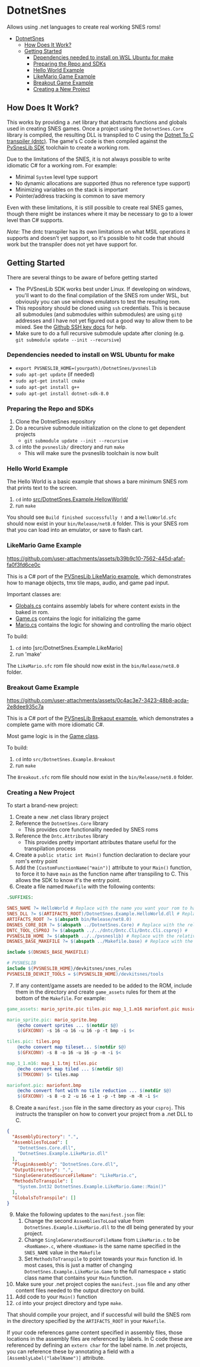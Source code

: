 # DotnetSnes 

Allows using .net languages to create real working SNES roms!

<!-- TOC -->
* [DotnetSnes](#dotnetsnes-)
  * [How Does It Work?](#how-does-it-work)
  * [Getting Started](#getting-started)
    * [Dependencies needed to install on WSL Ubuntu for make](#dependencies-needed-to-install-on-wsl-ubuntu-for-make)
    * [Preparing the Repo and SDKs](#preparing-the-repo-and-sdks)
    * [Hello World Example](#hello-world-example)
    * [LikeMario Game Example](#likemario-game-example)
    * [Breakout Game Example](#breakout-game-example)
    * [Creating a New Project](#creating-a-new-project)
<!-- TOC -->

## How Does It Work?

This works by providing a .net library that abstracts functions and globals used in creating SNES games. Once a
project using the `DotnetSnes.Core` library is compiled, the resulting DLL is transpiled to C using the 
[Dotnet To C transpiler (dntc)](https://github.com/KallDrexx/dntc). The game's C code is then compiled against 
the [PvSnesLib SDK](https://github.com/alekmaul/pvsneslib) toolchain to create a working rom.

Due to the limitations of the SNES, it is not always possible to write idiomatic C# for a working rom. For example:
* Minimal `System` level type support
* No dynamic allocations are supported (thus no reference type support)
* Minimizing variables on the stack is important 
* Pointer/address tracking is common to save memory

Even with these limitations, it is still possible to create real SNES games, though there might be instances where
it may be necessary to go to a lower level than C# supports.

*Note:* The dntc transpiler has its own limitations on what MSIL operations it supports and doesn't yet support, so
it's possible to hit code that should work but the transpiler does not yet have support for.

## Getting Started

There are several things to be aware of before getting started

* The PVSnesLib SDK works best under Linux. If developing on windows, you'll want to do the final compilation of the
   SNES rom under WSL, but obviously you can use windows emulators to test the resulting rom.
* This repository should be cloned using `ssh` credentials. This is because all submodules (and submodules within
   submodules) are using `git@` addresses and I have not yet figured out a good way to allow them to be mixed. See the
   [Github SSH key docs](https://docs.github.com/en/authentication/connecting-to-github-with-ssh/generating-a-new-ssh-key-and-adding-it-to-the-ssh-agent)
   for help.
* Make sure to do a full recursive submodule update after cloning (e.g. `git submodule update --init --recursive`)

### Dependencies needed to install on WSL Ubuntu for make

* `export PVSNESLIB_HOME=(yourpath)/DotnetSnes/pvsneslib`
* `sudo apt-get update` (if needed)
* `sudo apt-get install cmake`
* `sudo apt-get install g++`
* `sudo apt-get install dotnet-sdk-8.0`

### Preparing the Repo and SDKs

1. Clone the DotnetSnes repository
2. Do a recursive submodule initialization on the clone to get dependent projects
   * `git submodule update --init --recursive`
3. `cd` into the `pvsneslib/` directory and run `make`
   * This will make sure the pvsneslib toolchain is now built
   
### Hello World Example

The Hello World is a basic example that shows a bare minimum SNES rom that prints text to the screen.

1. `cd` into [src/DotnetSnes.Example.HellowWorld/](src/DotnetSnes.Example.HelloWorld)
2. run `make`

You should see `Build finished successfully !` and a `HelloWorld.sfc` should now exist in your `bin/Release/net8.0`
folder. This is your SNES rom that you can load into an emulator, or save to flash cart.

### LikeMario Game Example

https://github.com/user-attachments/assets/b39b9c10-7562-445d-afaf-fa0f3fd6ce0c

This is a C# port of the 
[PVSnesLib LikeMario example](https://github.com/alekmaul/pvsneslib/tree/master/snes-examples/games/likemario), which
demonstrates how to manage objects, tmx tile maps, audio, and game pad input.

Important classes are:
* [Globals.cs](src/DotnetSnes.Example.LikeMario/Globals.cs) contains assembly labels for where content exists in the
   baked in rom.
* [Game.cs](src/DotnetSnes.Example.LikeMario/Game.cs) contains the logic for initializing the game
* [Mario.cs](src/DotnetSnes.Example.LikeMario/Mario.cs) contains the logic for showing and controlling the mario object

To build:
1. `cd` into [src/DotnetSnes.Example.LikeMario]
2. run 'make'

The `LikeMario.sfc` rom file should now exist in the `bin/Release/net8.0` folder.

### Breakout Game Example

https://github.com/user-attachments/assets/0c4ac3e7-3423-48b8-acda-2e8dee935c7a


This is a C# port of the
[PVSnesLib Brekaout example](https://github.com/alekmaul/pvsneslib/tree/master/snes-examples/games/breakout),
which demonstrates a complete game with more idiomatic C#.

Most game logic is in the [Game class](src/DotnetSnes.Example.Breakout/Game.cs).

To build:
1. `cd` into `src/DotnetSnes.Example.Breakout`
2. run `make`

The `Breakout.sfc` rom file should now exist in the `bin/Release/net8.0` folder.

### Creating a New Project

To start a brand-new project:

1. Create a new .net class library project
2. Reference the `DotnetSnes.Core` library
   * This provides core functionality needed by SNES roms
3. Reference the `Dntc.Attributes` library
   * This provides pretty important attributes thatare useful for the transpilation process
4. Create a `public static int Main()` function declaration to declare your rom's entry point
5. Add the `[CustomFunctionName("main")]` attribute to your `Main()` function, to force it to have `main` as the
   function name after transpiling to C. This allows the SDK to know it's the entry point.
6. Create a file named `Makefile` with the following contents:
```makefile
.SUFFIXES:

SNES_NAME ?= HelloWorld # Replace with the name you want your rom to have
SNES_DLL ?= $(ARTIFACTS_ROOT)/DotnetSnes.Example.HelloWorld.dll # Replace with the DLL your csproj will generate
ARTIFACTS_ROOT ?= $(abspath bin/Release/net8.0)
DNSNES_CORE_DIR ?= $(abspath ../DotnetSnes.Core) # Replace with the relative path to the DotnetSnes.Core project
DNTC_TOOL_CSPROJ ?= $(abspath ../../dntc/Dntc.Cli/Dntc.Cli.csproj) #
PVSNESLIB_HOME ?= $(abspath ../../pvsneslib) # Replace with the relative path to the pvsneslib folder from the repo
DNSNES_BASE_MAKEFILE ?= $(abspath ../Makefile.base) # Replace with the relative path to the DotnetSnes Makefile.base file

include $(DNSNES_BASE_MAKEFILE)

# PVSNESLIB
include ${PVSNESLIB_HOME}/devkitsnes/snes_rules
PVSNESLIB_DEVKIT_TOOLS = $(PVSNESLIB_HOME)/devkitsnes/tools
```
7. If any content/game assets are needed to be added to the ROM, include them in the directory and create `game_assets`
   rules for them at the bottom of the `Makefile`.  For example:
```makefile
game_assets: mario_sprite.pic tiles.pic map_1_1.m16 mariofont.pic musics mariojump.brr

mario_sprite.pic: mario_sprite.bmp
	@echo convert sprites ... $(notdir $@)
	$(GFXCONV) -s 16 -o 16 -u 16 -p -t bmp -i $<

tiles.pic: tiles.png
	@echo convert map tileset... $(notdir $@)
	$(GFXCONV) -s 8 -o 16 -u 16 -p -m -i $<

map_1_1.m16: map_1_1.tmj tiles.pic
	@echo convert map tiled ... $(notdir $@)
	$(TMXCONV) $< tiles.map

mariofont.pic: mariofont.bmp
	@echo convert font with no tile reduction ... $(notdir $@)
	$(GFXCONV) -s 8 -o 2 -u 16 -e 1 -p -t bmp -m -R -i $<
```
8. Create a `manifest.json` file in the same directory as your `csproj`. This instructs the transpiler on how to convert
   your project from a .net DLL to C.
```json
{
  "AssemblyDirectory": ".",
  "AssembliesToLoad": [
    "DotnetSnes.Core.dll",
    "DotnetSnes.Example.LikeMario.dll"
  ],
  "PluginAssembly": "DotnetSnes.Core.dll",
  "OutputDirectory": ".",
  "SingleGeneratedSourceFileName": "LikeMario.c",
  "MethodsToTranspile": [
    "System.Int32 DotnetSnes.Example.LikeMario.Game::Main()"
  ],
  "GlobalsToTranspile": []
}
```
9. Make the following updates to the `manifest.json` file:
   1. Change the second `AssembliesToLoad` value from `DotnetSnes.Example.LikeMario.dll` to the dll being generated
      by your project.
   2. Change `SingleGeneratedSourceFileName` from `LikeMario.c` to be `<RomName>.c`, where `<RomName>` is the same
      name specified in the `SNES_NAME` value in the `Makefile`
   3. Set `MethodsToTranspile` to point towards your `Main` function id. In most cases, this is just a matter of
      changing `DotnetSnes.Example.LikeMario.Game` to the full namespace + static class name that contains your
      `Main` function.
10. Make sure your .net project copies the `manifest.json` file and any other content files needed to the output 
   directory on build.
11. Add code to your `Main()` function
12. `cd` into your project directory and type `make`.

That should compile your project, and if successful will build the SNES rom in the directory specified by the 
`ARTIFACTS_ROOT` in your `Makefile`.

If your code references game content specified in assembly files, those locations in the assembly files are referenced
by labels. In C code these are referenced by defining an `extern char` for the label name. In .net projects, you can
reference these by annotating a field with a `[AssemblyLabel("labelName")]` attribute.
